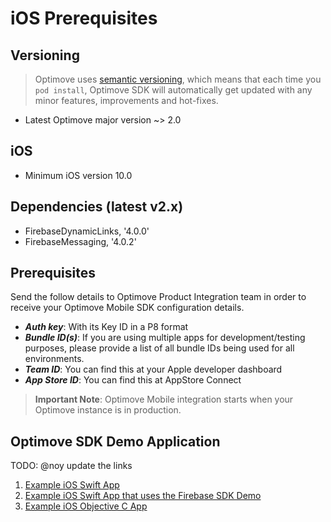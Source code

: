 # iOS Prerequisites

## Versioning

> Optimove uses [semantic versioning](https://semver.org/), which means that each time you `pod install`, Optimove SDK will automatically get updated with any minor features, improvements and hot-fixes.

- Latest Optimove major version ~> 2.0

## iOS

- Minimum iOS version 10.0

## Dependencies (latest v2.x)

- FirebaseDynamicLinks, '4.0.0'
- FirebaseMessaging, '4.0.2'

## Prerequisites

Send the follow details to Optimove Product Integration team in order to receive your Optimove Mobile SDK configuration details.

- ***Auth key***: With its Key ID in a P8 format
- ***Bundle ID(s)***: If you are using multiple apps for development/testing purposes, please provide a list of all bundle IDs being used for all environments.
- ***Team ID***: You can find this at your Apple developer dashboard
- ***App Store ID***: You can find this at AppStore Connect

> **Important Note**: Optimove Mobile integration starts when your Optimove instance is in production.

## Optimove SDK Demo Application
TODO: @noy update the links
1. [Example iOS Swift App](TBA)
2. [Example iOS Swift App that uses the Firebase SDK Demo](TBA)
3. [Example iOS Objective C App](TBA)
